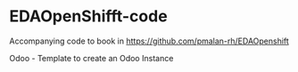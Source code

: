 # EDAOpenShifft-code

Accompanying code to book in https://github.com/pmalan-rh/EDAOpenshift

Odoo - Template to create an Odoo Instance

